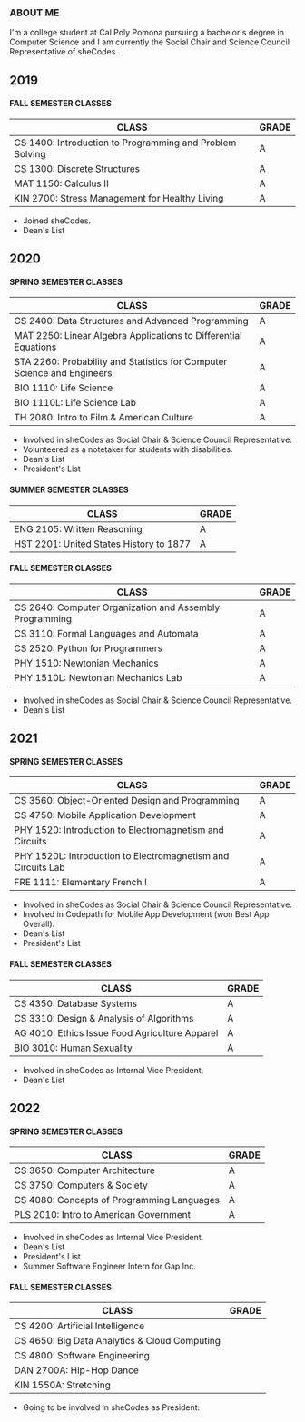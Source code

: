 ### ABOUT ME
I'm a college student at Cal Poly Pomona pursuing a bachelor's degree in Computer Science and I am currently the Social Chair and Science Council Representative of sheCodes.

## 2019

#### FALL SEMESTER CLASSES

| CLASS | GRADE |
| ----- | ----- |
| CS 1400: Introduction to Programming and Problem Solving | A |
| CS 1300: Discrete Structures | A |
| MAT 1150: Calculus II | A |
| KIN 2700: Stress Management for Healthy Living | A |

* Joined sheCodes.
* Dean's List

## 2020

#### SPRING SEMESTER CLASSES

| CLASS | GRADE |
| ----- | ----- |
| CS 2400: Data Structures and Advanced Programming | A |
| MAT 2250: Linear Algebra Applications to Differential Equations | A |
| STA 2260: Probability and Statistics for Computer Science and Engineers | A |
| BIO 1110: Life Science | A |
| BIO 1110L: Life Science Lab | A |
| TH 2080: Intro to Film & American Culture | A |

* Involved in sheCodes as Social Chair & Science Council Representative.
* Volunteered as a notetaker for students with disabilities.
* Dean's List
* President's List

#### SUMMER SEMESTER CLASSES

| CLASS | GRADE |
| ----- | ----- |
| ENG 2105: Written Reasoning | A |
| HST 2201: United States History to 1877 | A |

#### FALL SEMESTER CLASSES

| CLASS | GRADE |
| ----- | ----- |
| CS 2640: Computer Organization and Assembly Programming | A |
| CS 3110: Formal Languages and Automata | A |
| CS 2520: Python for Programmers | A |
| PHY 1510: Newtonian Mechanics | A |
| PHY 1510L: Newtonian Mechanics Lab | A |

* Involved in sheCodes as Social Chair & Science Council Representative.
* Dean's List

## 2021

#### SPRING SEMESTER CLASSES

| CLASS | GRADE |
| ----- | ----- |
| CS 3560: Object-Oriented Design and Programming | A |
| CS 4750: Mobile Application Development | A |
| PHY 1520: Introduction to Electromagnetism and Circuits | A |
| PHY 1520L: Introduction to Electromagnetism and Circuits Lab | A |
| FRE 1111: Elementary French I | A |

* Involved in sheCodes as Social Chair & Science Council Representative.
* Involved in Codepath for Mobile App Development (won Best App Overall).
* Dean's List
* President's List

#### FALL SEMESTER CLASSES

| CLASS | GRADE |
| ----- | ----- |
| CS 4350: Database Systems | A |
| CS 3310: Design & Analysis of Algorithms | A |
| AG 4010: Ethics Issue Food Agriculture Apparel | A |
| BIO 3010: Human Sexuality | A |

* Involved in sheCodes as Internal Vice President.
* Dean's List

## 2022

#### SPRING SEMESTER CLASSES

| CLASS | GRADE |
| ----- | ----- |
| CS 3650: Computer Architecture | A |
| CS 3750: Computers & Society | A |
| CS 4080: Concepts of Programming Languages | A |
| PLS 2010: Intro to American Government | A |

* Involved in sheCodes as Internal Vice President.
* Dean's List
* President's List
* Summer Software Engineer Intern for Gap Inc.

#### FALL SEMESTER CLASSES

| CLASS | GRADE |
| ----- | ----- |
| CS 4200: Artificial Intelligence |  |
| CS 4650: Big Data Analytics & Cloud Computing |  |
| CS 4800: Software Engineering |  |
| DAN 2700A: Hip-Hop Dance |  |
| KIN 1550A: Stretching |  |

* Going to be involved in sheCodes as President.

